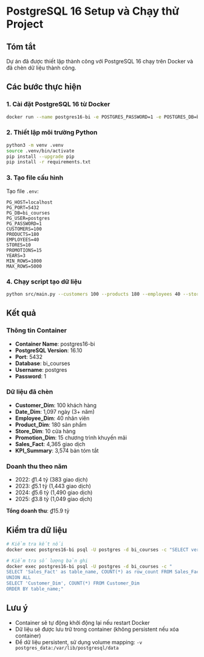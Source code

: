 # PostgreSQL 16 Setup và Chạy thử Project

## Tóm tắt
Dự án đã được thiết lập thành công với PostgreSQL 16 chạy trên Docker và đã chèn dữ liệu thành công.

## Các bước thực hiện

### 1. Cài đặt PostgreSQL 16 từ Docker
```bash
docker run --name postgres16-bi -e POSTGRES_PASSWORD=1 -e POSTGRES_DB=bi_courses -p 5432:5432 -d postgres:16
```

### 2. Thiết lập môi trường Python
```bash
python3 -m venv .venv
source .venv/bin/activate
pip install --upgrade pip
pip install -r requirements.txt
```

### 3. Tạo file cấu hình
Tạo file `.env`:
```
PG_HOST=localhost
PG_PORT=5432
PG_DB=bi_courses
PG_USER=postgres
PG_PASSWORD=1
CUSTOMERS=100
PRODUCTS=180
EMPLOYEES=40
STORES=10
PROMOTIONS=15
YEARS=3
MIN_ROWS=1000
MAX_ROWS=5000
```

### 4. Chạy script tạo dữ liệu
```bash
python src/main.py --customers 100 --products 180 --employees 40 --stores 10 --promotions 15 --years 3 --min-rows 1000 --max-rows 5000
```

## Kết quả

### Thông tin Container
- **Container Name**: postgres16-bi
- **PostgreSQL Version**: 16.10
- **Port**: 5432
- **Database**: bi_courses
- **Username**: postgres
- **Password**: 1

### Dữ liệu đã chèn
- **Customer_Dim**: 100 khách hàng
- **Date_Dim**: 1,097 ngày (3+ năm)
- **Employee_Dim**: 40 nhân viên
- **Product_Dim**: 180 sản phẩm
- **Store_Dim**: 10 cửa hàng
- **Promotion_Dim**: 15 chương trình khuyến mãi
- **Sales_Fact**: 4,365 giao dịch
- **KPI_Summary**: 3,574 bản tóm tắt

### Doanh thu theo năm
- 2022: ₫1.4 tỷ (383 giao dịch)
- 2023: ₫5.1 tỷ (1,443 giao dịch)
- 2024: ₫5.6 tỷ (1,490 giao dịch)
- 2025: ₫3.8 tỷ (1,049 giao dịch)

**Tổng doanh thu**: ₫15.9 tỷ

## Kiểm tra dữ liệu
```bash
# Kiểm tra kết nối
docker exec postgres16-bi psql -U postgres -d bi_courses -c "SELECT version();"

# Kiểm tra số lượng bản ghi
docker exec postgres16-bi psql -U postgres -d bi_courses -c "
SELECT 'Sales_Fact' as table_name, COUNT(*) as row_count FROM Sales_Fact
UNION ALL
SELECT 'Customer_Dim', COUNT(*) FROM Customer_Dim
ORDER BY table_name;"
```

## Lưu ý
- Container sẽ tự động khởi động lại nếu restart Docker
- Dữ liệu sẽ được lưu trữ trong container (không persistent nếu xóa container)
- Để dữ liệu persistent, sử dụng volume mapping: `-v postgres_data:/var/lib/postgresql/data`